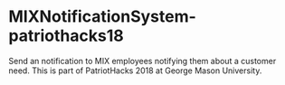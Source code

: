 # MIXNotificationSystem-patriothacks18
Send an notification to MIX employees notifying them about a customer need. This is part of PatriotHacks 2018 at George Mason University. 
